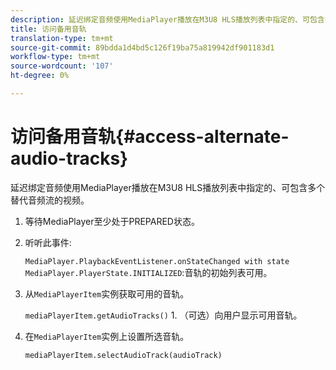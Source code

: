 ```yaml
---
description: 延迟绑定音频使用MediaPlayer播放在M3U8 HLS播放列表中指定的、可包含多个替代音频流的视频。
title: 访问备用音轨
translation-type: tm+mt
source-git-commit: 89bdda1d4bd5c126f19ba75a819942df901183d1
workflow-type: tm+mt
source-wordcount: '107'
ht-degree: 0%

---
```



# 访问备用音轨{#access-alternate-audio-tracks}

延迟绑定音频使用MediaPlayer播放在M3U8 HLS播放列表中指定的、可包含多个替代音频流的视频。

1. 等待MediaPlayer至少处于PREPARED状态。
1. 听听此事件:

   `MediaPlayer.PlaybackEventListener.onStateChanged with state MediaPlayer.PlayerState.INITIALIZED`:音轨的初始列表可用。

1. 从`MediaPlayerItem`实例获取可用的音轨。

   `mediaPlayerItem.getAudioTracks()` 1. （可选）向用户显示可用音轨。
1. 在`MediaPlayerItem`实例上设置所选音轨。

   `mediaPlayerItem.selectAudioTrack(audioTrack)`